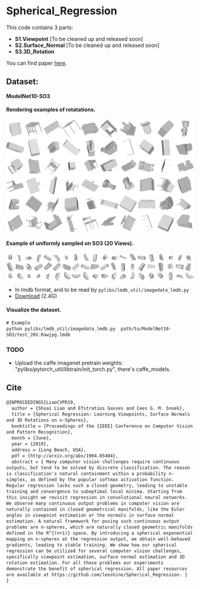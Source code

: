 


# Spherical_Regression


This code contains 3 parts:

- **S1.Viewpoint**      [To be cleaned up and released soon]
- **S2.Surface_Normal** [To be cleaned up and released soon]
- **S3.3D_Rotation**

You can find paper [here](http://arxiv.org/abs/1904.05404).

## Dataset:

**ModelNet10-SO3** 

#### Rendering examples of rotatations. 
![](readme/ModelNet10-SO3_more.png)


#### Example of uniformly sampled on SO3 (20 Views). 
![](readme/ModelNet10-SO3_20V.png)

- In lmdb format, and to be read by `pylibs/lmdb_util/imagedata_lmdb.py`
- [Download](https://drive.google.com/file/d/17GLZbNTDq8B_MOgrV1TiJPoqcm_oQ_mK/view?usp=sharing) (2.4G)

#### Visualize the dataset.

```
# Example
python pylibs/lmdb_util/imagedata_lmdb.py  path/to/ModelNet10-SO3/test_20V.Rawjpg.lmdb
```


### TODO
- Upload the caffe imagenet pretrain weights:  "pylibs/pytorch\_util/libtrain/init\_torch.py",
there's caffe_models.


## Cite

```
@INPROCEEDINGS{LiaoCVPR19, 
  author = {Shuai Liao and Efstratios Gavves and Cees G. M. Snoek}, 
  title = {Spherical Regression: Learning Viewpoints, Surface Normals and 3D Rotations on n-Spheres}, 
  booktitle = {Proceedings of the {IEEE} Conference on Computer Vision and Pattern Recognition}, 
  month = {June}, 
  year = {2019}, 
  address = {Long Beach, USA}, 
  pdf = {http://arxiv.org/abs/1904.05404}, 
  abstract = { Many computer vision challenges require continuous outputs, but tend to be solved by discrete classification. The reason is classification's natural containment within a probability n-simplex, as defined by the popular softmax activation function. Regular regression lacks such a closed geometry, leading to unstable training and convergence to suboptimal local minima. Starting from this insight we revisit regression in convolutional neural networks. We observe many continuous output problems in computer vision are naturally contained in closed geometrical manifolds, like the Euler angles in viewpoint estimation or the normals in surface normal estimation. A natural framework for posing such continuous output problems are n-spheres, which are naturally closed geometric manifolds defined in the R^{(n+1)} space. By introducing a spherical exponential mapping on n-spheres at the regression output, we obtain well-behaved gradients, leading to stable training. We show how our spherical regression can be utilized for several computer vision challenges, specifically viewpoint estimation, surface normal estimation and 3D rotation estimation. For all these problems our experiments demonstrate the benefit of spherical regression. All paper resources are available at https://github.com/leoshine/Spherical_Regression. }
}
```